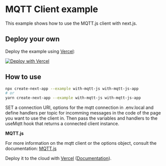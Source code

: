 # MQTT Client example

This example shows how to use the MQTT.js client with next.js.

## Deploy your own

Deploy the example using [Vercel](https://vercel.com):

[![Deploy with Vercel](https://vercel.com/button)](https://vercel.com/import/project?template=https://github.com/vercel/next.js/tree/canary/examples/with-mqtt-js)

## How to use

```bash
npx create-next-app --example with-mqtt-js with-mqtt-js-app
# or
yarn create-next-app --example with-mqtt-js with-mqtt-js-app
```

SET a connection URI, options for the mqtt connection in .env.local and define handlers per topic for incomming messages in the code of the page you want to use the client in.
Then pass the variables and handlers to the useMqtt hook that returns a connected client instance.

**MQTT.js**

For more information on the mqtt client or the options object, consult the documentation: [MQTT.js](https://github.com/mqttjs/MQTT.js)

Deploy it to the cloud with [Vercel](https://vercel.com/import?filter=next.js&utm_source=github&utm_medium=readme&utm_campaign=next-example) ([Documentation](https://nextjs.org/docs/deployment)).
